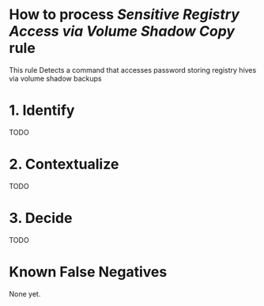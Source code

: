 # How to process *Sensitive Registry Access via Volume Shadow Copy* rule
This rule Detects a command that accesses password storing registry hives via volume shadow backups

# 1. Identify
TODO

# 2. Contextualize
TODO

# 3. Decide
TODO

# Known False Negatives
None yet.
